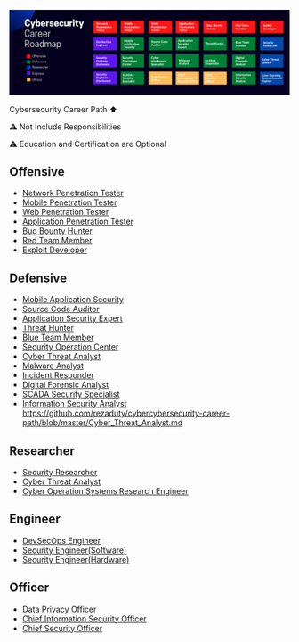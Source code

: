 ![ROADMAP](allv1.png)

Cybersecurity Career Path ⬆️

⚠️ Not Include Responsibilities

⚠️ Education and Certification are Optional

## Offensive

- [Network Penetration Tester](https://github.com/Aquilacyber/cybersecurity-career-path/blob/master/Network_Penetration_Tester.md)
- [Mobile Penetration Tester](https://github.com/Aquilacyber/cybersecurity-career-path/blob/master/Mobile_Penetration_Tester.md)
- [Web Penetration Tester](https://github.com/Aquilacyber/cybersecurity-career-path/blob/master/Web_Penetration_Tester.md)
- [Application Penetration Tester](https://github.com/Aquilacyber/cybersecurity-career-path/blob/master/Application_Penetration_Tester.md)
- [Bug Bounty Hunter](https://github.com/Aquilacyber/cybersecurity-career-path/blob/master/Bug_Bounty_Hunter.md)
- [Red Team Member](https://github.com/Aquilacyber/cybersecurity-career-path/blob/master/Red-Team-Member.md)
- [Exploit Developer](https://github.com/Aquilacyber/cybersecurity-career-path/blob/master/Exploit_Developer.md)

## Defensive

- [Mobile Application Security](https://github.com/Aquilacyber/cybersecurity-career-path/blob/master/Mobile_Application_Security.md)
- [Source Code Auditor](https://github.com/Aquilacyber/cybersecurity-career-path/blob/master/Source_Code_Auditor.md)
- [Application Security Expert](https://github.com/Aquilacyber/cybersecurity-career-path/blob/master/Application_Security_Expert.md)
- [Threat Hunter](https://github.com/Aquilacyber/cybersecurity-career-path/blob/master/Threat_Hunter.md)
- [Blue Team Member](https://github.com/Aquilacyber/cybersecurity-career-path/blob/master/Blue-Team_Member.md)
- [Security Operation Center](https://github.com/Aquilacyber/cybersecurity-career-path/blob/master/Security_Operation_Center.md)
- [Cyber Threat Analyst](https://github.com/Aquilacyber/cybersecurity-career-path/blob/master/Cyber_Threat_Analyst.md)
- [Malware Analyst](https://github.com/Aquilacyber/cybersecurity-career-path/blob/master/Malware_Analyst.md)
- [Incident Responder](https://github.com/Aquilacyber/cybersecurity-career-path/blob/master/Incident_Responder.md)
- [Digital Forensic Analyst](https://github.com/Aquilacyber/cybersecurity-career-path/blob/master/Digital_Forensic_Analyst.md)
- [SCADA Security Specialist](https://github.com/Aquilacyber/cybersecurity-career-path/blob/master/SCADA_Security_Specialist.md)
- [Information Security Analyst](https://github.com/Aquilacyber/cybersecurity-career-path/blob/master/Information_Security_Analyst.md)
  https://github.com/rezaduty/cybercybersecurity-career-path/blob/master/Cyber_Threat_Analyst.md

## Researcher

- [Security Researcher](https://github.com/Aquilacyber/cybersecurity-career-path/blob/master/Security_Researcher.md)
- [Cyber Threat Analyst](https://github.com/Aquilacyber/cybersecurity-career-path/blob/master/Cyber_Threat_Analyst.md)
- [Cyber Operation Systems Research Engineer](https://github.com/Aquilacyber/cybersecurity-career-path/blob/master/Cyber_Operation_Systems_Research_Engineer.md)

## Engineer

- [DevSecOps Engineer](https://github.com/Aquilacyber/cybersecurity-career-path/blob/master/DevSecOps_Engineer.md)
- [Security Engineer(Software)](<https://github.com/Aquilacyber/cybersecurity-career-path/blob/master/Security_Engineer(Software).md>)
- [Security Engineer(Hardware)](<https://github.com/Aquilacyber/cybersecurity-career-path/blob/master/Security_Engineer(Hardware).md>)

## Officer

- [Data Privacy Officer](https://github.com/Aquilacyber/cybersecurity-career-path/blob/master/Data_Privacy_Officer.md)
- [Chief Information Security Officer](https://github.com/Aquilacyber/cybersecurity-career-path/blob/master/Chief_Information_Security_Officer.md)
- [Chief Security Officer](https://github.com/Aquilacyber/cybersecurity-career-path/blob/master/Chief_Security_Officer.md)
